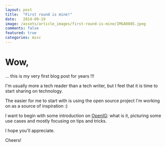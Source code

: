```yaml
---
layout: post
title:  "First round is mine!"
date:   2014-09-19
image: /assets/article_images/first-round-is-mine/IMGA0885.jpeg
comments: false
featured: true
categories: misc
---
```


# Wow,
... this is my very first blog post for years !!!

I'm usually more a tech reader than a tech writer, but I feel that it is time
to start sharing on technology.

<!-- more -->

The easier for me to start with is using the open source project I'm working on
as a source of inspiration :)

I want to begin with some introduction on [OpenIG](http://openig.forgerock.org):
what is it, picturing some use cases and mostly focusing on tips and tricks.

I hope you'll appreciate.

Cheers!
